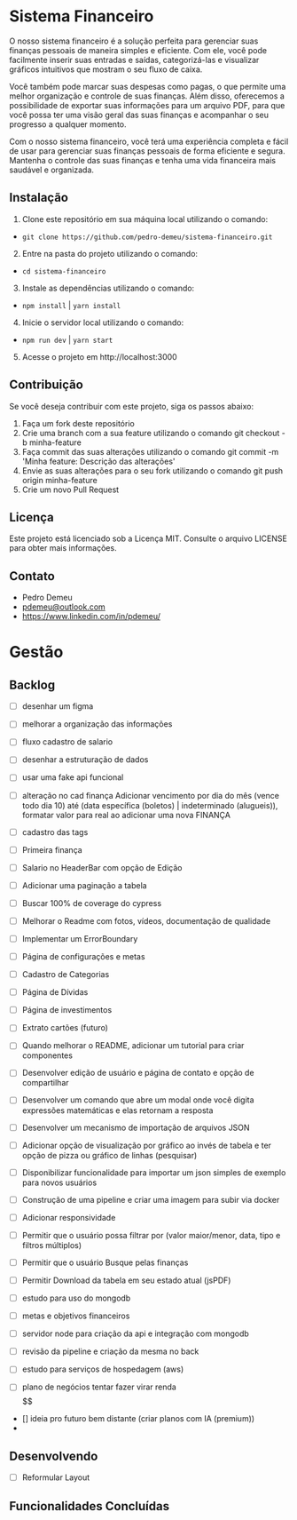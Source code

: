 # Sistema Financeiro

O nosso sistema financeiro é a solução perfeita para gerenciar suas finanças pessoais de maneira simples e eficiente. Com ele, você pode facilmente inserir suas entradas e saídas, categorizá-las e visualizar gráficos intuitivos que mostram o seu fluxo de caixa.

Você também pode marcar suas despesas como pagas, o que permite uma melhor organização e controle de suas finanças. Além disso, oferecemos a possibilidade de exportar suas informações para um arquivo PDF, para que você possa ter uma visão geral das suas finanças e acompanhar o seu progresso a qualquer momento.

Com o nosso sistema financeiro, você terá uma experiência completa e fácil de usar para gerenciar suas finanças pessoais de forma eficiente e segura. Mantenha o controle das suas finanças e tenha uma vida financeira mais saudável e organizada.


## Instalação
1. Clone este repositório em sua máquina local utilizando o comando: 
- ```git clone https://github.com/pedro-demeu/sistema-financeiro.git```

2. Entre na pasta do projeto utilizando o comando:
- ```cd sistema-financeiro```

3. Instale as dependências utilizando o comando:
- ```npm install``` | ``yarn install``

4. Inicie o servidor local utilizando o comando:
- ```npm run dev``` | ``yarn start``

5. Acesse o projeto em http://localhost:3000



## Contribuição
Se você deseja contribuir com este projeto, siga os passos abaixo:

1. Faça um fork deste repositório
2. Crie uma branch com a sua feature utilizando o comando git checkout -b minha-feature
3. Faça commit das suas alterações utilizando o comando git commit -m 'Minha feature: Descrição das alterações'
4. Envie as suas alterações para o seu fork utilizando o comando git push origin minha-feature
5. Crie um novo Pull Request

## Licença
Este projeto está licenciado sob a Licença MIT. Consulte o arquivo LICENSE para obter mais informações.


## Contato
- Pedro Demeu
- pdemeu@outlook.com
- https://www.linkedin.com/in/pdemeu/


# Gestão

## Backlog
- [ ] desenhar um figma
- [ ] melhorar a organização das informações
- [ ] fluxo cadastro de salario
- [ ] desenhar a estruturação de dados
- [ ] usar uma fake api funcional
- [ ] alteração no cad finança Adicionar vencimento por dia do mês (vence todo dia 10) até (data específica (boletos) | indeterminado (alugueis)), formatar valor para real ao adicionar uma nova FINANÇA
- [ ] cadastro das tags
- [ ] Primeira finança
- [ ] Salario no HeaderBar com opção de Edição
- [ ] Adicionar uma paginação a tabela
- [ ] Buscar 100% de coverage do cypress
- [ ] Melhorar o Readme com fotos, vídeos, documentação de qualidade
- [ ] Implementar um ErrorBoundary
- [ ] Página de configurações e metas
- [ ] Cadastro de Categorias
- [ ] Página de Dívidas
- [ ] Página de investimentos
- [ ] Extrato cartões (futuro)
- [ ] Quando melhorar o README, adicionar um tutorial para criar componentes
- [ ] Desenvolver edição de usuário e página de contato e opção de compartilhar
- [ ] Desenvolver um comando que abre um modal onde você digita expressões matemáticas e elas retornam a resposta
- [ ] Desenvolver um mecanismo de importação de arquivos JSON
- [ ] Adicionar opção de visualização por gráfico ao invés de tabela e ter opção de pizza ou gráfico de linhas (pesquisar)
- [ ] Disponibilizar funcionalidade para importar um json simples de exemplo para novos usuários
- [ ] Construção de uma pipeline e criar uma imagem para subir via docker
- [ ] Adicionar responsividade

- [ ] Permitir que o usuário possa filtrar por (valor maior/menor, data, tipo e filtros múltiplos)
- [ ] Permitir que o usuário Busque pelas finanças
- [ ] Permitir Download da tabela em seu estado atual (jsPDF)


- [ ] estudo para uso do mongodb
- [ ] metas e objetivos financeiros
- [ ] servidor node para criação da api e integração com mongodb
- [ ] revisão da pipeline e criação da mesma no back
- [ ] estudo para serviços de hospedagem (aws)
- [ ] plano de negócios tentar fazer virar renda $$$$$$$$$$


- [] ideia pro futuro bem distante (criar planos com IA (premium))
- 

## Desenvolvendo
- [ ] Reformular Layout

## Funcionalidades Concluídas